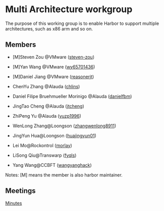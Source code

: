 # Multi Architecture workgroup

The purpose of this working group is to enable Harbor to support multiple architectures, such as x86 arm and so on.

## Members

- [M]Steven Zou @VMware ([steven-zou](https://github.com/steven-zou))

- [M]Yan Wang @VMware ([wy65701436](https://github.com/wy65701436))

- [M]Daniel Jiang @VMware ([reasonerjt](https://github.com/reasonerjt))

- ChenYu Zhang @Alauda ([chlins](https://github.com/chlins))

- Daniel Filipe Bruehmueller Morinigo @Alauda ([danielfbm](https://github.com/danielfbm))

- JingTao Cheng @Alauda ([jtcheng](https://github.com/chengjingtao))

- ZhiPeng Yu @Alauda ([yuzp1996](https://github.com/yuzp1996))

- WenLong Zhang@Loongson ([zhangwenlong8911](https://github.com/zhangwenlong8911))

- JingYun Hua@Loongson ([huajingyun01](https://github.com/huajingyun01))

- Lei Mo@Rockontrol ([morlay](https://github.com/morlay))
  
- LiSong Qiu@Transwarp ([fyqls](https://github.com/fyqls))

- Yang Wang@CCBFT ([wangyanghack](https://github.com/wangyanghack))


Notes: [M] means the member is also harbor maintainer.

## Meetings

[Minutes](https://docs.google.com/document/d/1VkWMl6-UKg2evHYnTgaccg9xGt77IR1Tvy-OJL5iMzY/edit?usp=sharing)
